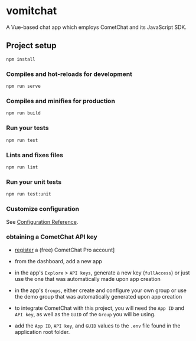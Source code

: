 # vomitchat

A Vue-based chat app which employs CometChat and its JavaScript SDK.

## Project setup
```
npm install
```

### Compiles and hot-reloads for development
```
npm run serve
```

### Compiles and minifies for production
```
npm run build
```

### Run your tests
```
npm run test
```

### Lints and fixes files
```
npm run lint
```

### Run your unit tests
```
npm run test:unit
```

### Customize configuration
See [Configuration Reference](https://cli.vuejs.org/config/).

### obtaining a CometChat API key

* [register](https://app.cometchat.com/#/register "CometChat registration") a (free) CometChat Pro account]

* from the dashboard, add a new app

* in the app's `Explore` > `API keys`, generate a new key (`fullAccess`) or just use the one that was automatically made upon app creation

* in the app's `Groups`, either create and configure your own group or use the demo group that was automatically generated upon app creation

* to integrate CometChat with this project, you will need the `App ID` and `API key`, as well as the `GUID` of the `Group` you will be using.

* add the `App ID`, `API key`, and `GUID` values to the `.env` file found in the application root folder.

